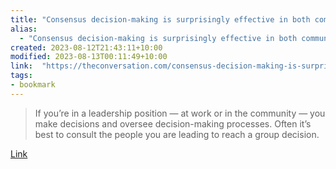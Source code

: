 ```yaml
---
title: "Consensus decision-making is surprisingly effective in both communities and workplaces"
alias:
  - "Consensus decision-making is surprisingly effective in both communities and workplaces"
created: 2023-08-12T21:43:11+10:00
modified: 2023-08-13T00:11:49+10:00
link:  "https://theconversation.com/consensus-decision-making-is-surprisingly-effective-in-both-communities-and-workplaces-194871"
tags:
- bookmark
---
```


> If you’re in a leadership position — at work or in the community — you make decisions and oversee decision-making processes. Often it’s best to consult the people you are leading to reach a group decision.

[Link](https://theconversation.com/consensus-decision-making-is-surprisingly-effective-in-both-communities-and-workplaces-194871)